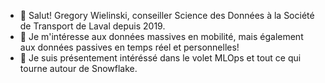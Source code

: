 - 👋 Salut! Gregory Wielinski, conseiller Science des Données à la Société de Transport de Laval depuis 2019.
- 👀 Je m'intéresse aux données massives en mobilité, mais également aux données passives en temps réel et personnelles!
- 🌱 Je suis présentement intéréssé dans le volet MLOps et tout ce qui tourne autour de Snowflake.

<!---
gwielinski/gwielinski is a ✨ special ✨ repository because its `README.md` (this file) appears on your GitHub profile.
You can click the Preview link to take a look at your changes.
--->
